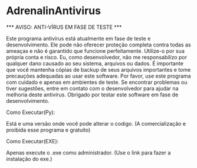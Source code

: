 # AdrenalinAntivirus
*** AVISO: ANTI-VÍRUS EM FASE DE TESTE ***

Este programa antivírus está atualmente em fase de teste e desenvolvimento.
Ele pode não oferecer proteção completa contra todas as ameaças e não é garantido que funcione perfeitamente. Utilize-o por sua própria conta e risco.
Eu, como desenvolvedor, não me responsabilizo por qualquer dano causado ao seu sistema, arquivos ou dados.
É importante que você mantenha cópias de backup de seus arquivos importantes e tome precauções adequadas ao usar este software.
Por favor, use este programa com cuidado e apenas em ambientes de teste.
Se encontrar problemas ou tiver sugestões, entre em contato com o desenvolvedor para ajudar na melhoria deste antivírus.
Obrigado por testar este software em fase de desenvolvimento.

Como Executar(Py):

Está e uma versão onde você pode alterar o codigo. (A comercialização e proibida esse programa e gratuito)

Como Executar(EXE):

Apenas execute o .exe como administrador. (Use o link para fazer a instalação do exe.)
